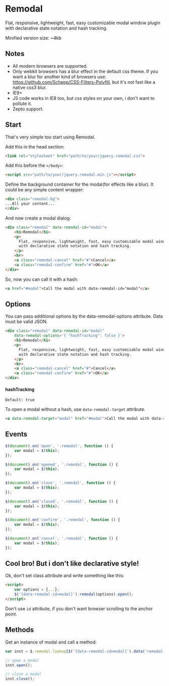 Remodal
=======

Flat, responsive, lightweight, fast, easy customizable modal window plugin with declarative state notation and hash tracking.

Minified version size: ~4kb

## Notes
* All modern browsers are supported.
* Only webkit browsers has a blur effect in the default css theme. If you want a blur for another kind of browsers use: https://github.com/Schepp/CSS-Filters-Polyfill, but it's not fast like a native css3 blur.
* IE9+
* JS code works in IE8 too, but css styles on your own, i don't want to pollute it.
* Zepto support.

## Start

That's very simple too start using Remodal.

Add this in the head section:
```html
<link rel="stylesheet" href="path/to/your/jquery.remodal.css">
```

Add this before the `</body>`:
```html
<script src="path/to/your/jquery.remodal.min.js"></script>
```

Define the background container for the modal(for effects like a blur). It could be any simple content wrapper:
```html
<div class="remodal-bg">
...All your content...
</div>
```

And now create a modal dialog:
```html
<div class="remodal" data-remodal-id="modal">
    <h1>Remodal</h1>
    <p>
      Flat, responsive, lightweight, fast, easy customizable modal window plugin
      with declarative state notation and hash tracking.
    </p>
    <br>
    <a class="remodal-cancel" href="#">Cancel</a>
    <a class="remodal-confirm" href="#">OK</a>
</div>
```

So, now you can call it with a hash:
```html
<a href="#modal">Call the modal with data-remodal-id="modal"</a>
```

## Options

You can pass additional options by the data-remodal-options attribute. Data must be valid JSON.
```html
<div class="remodal" data-remodal-id="modal"
    data-remodal-options='{ "hashTracking": false }'>
    <h1>Remodal</h1>
    <p>
      Flat, responsive, lightweight, fast, easy customizable modal window plugin
      with declarative state notation and hash tracking.
    </p>
    <br>
    <a class="remodal-cancel" href="#">Cancel</a>
    <a class="remodal-confirm" href="#">OK</a>
</div>
```

#### hashTracking
`Default: true`

To open a modal without a hash, use `data-remodal-target` attribute. 
```html
<a data-remodal-target="modal" href="#modal">Call the modal with data-remodal-id="modal"</a>
```

## Events

```js
$(document).on('open', '.remodal', function () {
    var modal = $(this);
});

$(document).on('opened', '.remodal', function () {
    var modal = $(this);
});

$(document).on('close', '.remodal', function () {
    var modal = $(this);
});

$(document).on('closed', '.remodal', function () {
    var modal = $(this);
});

$(document).on('confirm', '.remodal', function () {
    var modal = $(this);
});

$(document).on('cancel', '.remodal', function () {
    var modal = $(this);
});
```

## Cool bro! But i don't like declarative style!

Ok, don't set class attribute and write something like this:
```html
<script>
    var options = {...};
    $('[data-remodal-id=modal]').remodal(options).open();
</script>
```
Don't use `id` attribute, if you don't want browser scrolling to the anchor point.

## Methods

Get an instance of modal and call a method:
```js
var inst = $.remodal.lookup[$('[data-remodal-id=modal]').data('remodal')];

// open a modal
inst.open();

// close a modal
inst.close();
```
